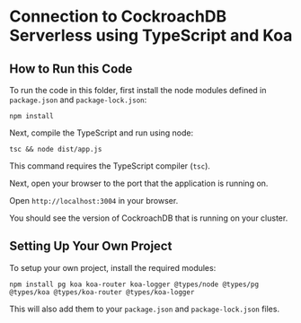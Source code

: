 # Connection to CockroachDB Serverless using TypeScript and Koa

## How to Run this Code

To run the code in this folder, first install the node modules defined in `package.json` and `package-lock.json`:

```
npm install
```

Next, compile the TypeScript and run using node:


```
tsc && node dist/app.js
```

This command requires the TypeScript compiler (`tsc`).

Next, open your browser to the port that the application is running on.

Open `http://localhost:3004` in your browser.

You should see the version of CockroachDB that is running on your cluster.

## Setting Up Your Own Project

To setup your own project, install the required modules:

```
npm install pg koa koa-router koa-logger @types/node @types/pg @types/koa @types/koa-router @types/koa-logger
```

This will also add them to your `package.json` and `package-lock.json` files.